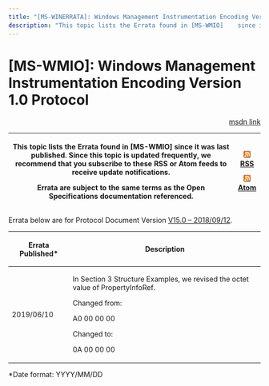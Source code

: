 ```yaml
---
title: "[MS-WINERRATA]: Windows Management Instrumentation Encoding Version 1.0 Protocol"
description: "This topic lists the Errata found in [MS-WMIO]    since it was last published. Since this topic is updated frequently, we    recommend that you"
---
```


# [MS-WMIO]: Windows Management Instrumentation Encoding Version 1.0 Protocol

<p align="right"><a href="https://msdn.microsoft.com/en-us/library/0e31b2f5-5c6d-492e-9fca-54362792fb5b">msdn link</a></p>
<p> </p>

<table>
 <thead>
  <tr>
   <th>
   <p>This topic lists the Errata found in [MS-WMIO]
   since it was last published. Since this topic is updated frequently, we
   recommend that you subscribe to these RSS or Atom feeds to receive update
   notifications.</p>
   <p>Errata are subject to the same terms as the
   Open Specifications documentation referenced.</p>
   </th>
   <th>
   <p><img id="Picture 367" src="MS-WINERRATA_files/image002.png"><span><a href="http://blogs.msdn.com/b/protocol_content_errata/rss.aspx">RSS</a></span>
   </p>
   <p><img id="Picture 368" src="MS-WINERRATA_files/image002.png"><span><a href="http://blogs.msdn.com/b/protocol_content_errata/atom.aspx">Atom</a></span>
   </p>
   <p> </p>
   </th>
  </tr>
 </thead>
</table>

<p>Errata below are for Protocol Document Version <span><a href="https://docs.microsoft.com/en-us/openspecs/windows_protocols/ms-wmio/b44d0581-5bd3-40fc-95d7-01c1b1239820">V15.0
– 2018/09/12</a></span>.</p>

<table><thead>
  <tr>
   <th>
   <p>Errata Published*</p>
   </th>
   <th>
   <p>Description</p>
   </th>
  </tr>
 </thead><tbody><tr>
  <td>
  <p>2019/06/10</p>
  </td>
  <td>
  <p>In Section 3 Structure Examples, we revised the octet
  value of PropertyInfoRef.</p>
  <p> </p>
  <p>Changed from:</p>
  <p> </p>
  <p>A0 00 00 00</p>
  <p> </p>
  <p>Changed to:</p>
  <p> </p>
  <p>0A 00 00 00</p>
  </td>
 </tr></tbody></table>

<p>*Date format: YYYY/MM/DD</p>


                